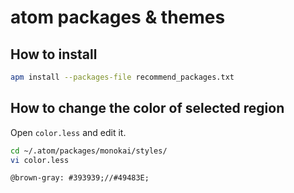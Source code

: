 # atom packages & themes

## How to install

```bash
apm install --packages-file recommend_packages.txt
```

## How to change the color of selected region

Open `color.less` and edit it.

```bash
cd ~/.atom/packages/monokai/styles/
vi color.less
```

```less
@brown-gray: #393939;//#49483E;
```

